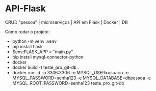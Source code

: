 # API-Flask

CRUD "pessoa" | microserviços | API em Flask | Docker | DB

Como rodar o projeto:
- python -m venv .venv
- pip install flask
- $env:FLASK_APP = "main.py"
- pip install mysql-connector-python
- docker
- docker build -t teste_pro_git-db .
- docker run -d -p 3306:3306 -e MYSQL_USER=usuario -e MYSQL_PASSWORD=senha123 -e MYSQL_DATABASE=dbpessoa -e MYSQL_ROOT_PASSWORD=senha123 teste_pro_git-db

